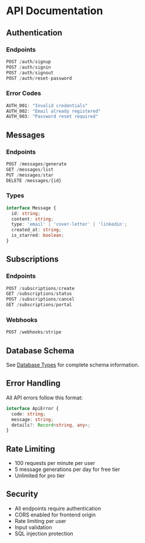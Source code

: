 # API Documentation

## Authentication

### Endpoints

```typescript
POST /auth/signup
POST /auth/signin
POST /auth/signout
POST /auth/reset-password
```

### Error Codes

```typescript
AUTH_001: "Invalid credentials"
AUTH_002: "Email already registered"
AUTH_003: "Password reset required"
```

## Messages

### Endpoints

```typescript
POST /messages/generate
GET /messages/list
PUT /messages/star
DELETE /messages/{id}
```

### Types

```typescript
interface Message {
  id: string;
  content: string;
  type: 'email' | 'cover-letter' | 'linkedin';
  created_at: string;
  is_starred: boolean;
}
```

## Subscriptions

### Endpoints

```typescript
POST /subscriptions/create
GET /subscriptions/status
POST /subscriptions/cancel
GET /subscriptions/portal
```

### Webhooks

```typescript
POST /webhooks/stripe
```

## Database Schema

See [Database Types](../../src/lib/database.types.ts) for complete schema information.

## Error Handling

All API errors follow this format:

```typescript
interface ApiError {
  code: string;
  message: string;
  details?: Record<string, any>;
}
```

## Rate Limiting

- 100 requests per minute per user
- 5 message generations per day for free tier
- Unlimited for pro tier

## Security

- All endpoints require authentication
- CORS enabled for frontend origin
- Rate limiting per user
- Input validation
- SQL injection protection